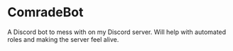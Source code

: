 # ComradeBot
A Discord bot to mess with on my Discord server. Will help with automated roles and making the server feel alive.
